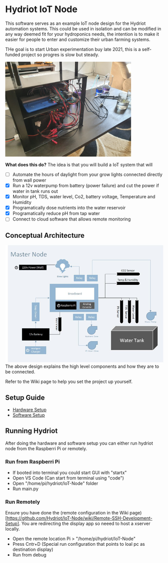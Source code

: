 # Hydriot IoT Node
This software serves as an example IoT node design for the Hydriot automation systems. This could be used in isolation and can be modified in any way deemed fit for your hydroponics needs, the intention is to make it easier for people to enter and customize their urban farming systems.

THe goal is to start Urban experimentation buy late 2021, this is a self-funded project so progres is slow but steady.

<img src="https://raw.githubusercontent.com/Hydriot/IoT-Node/main/resources/hydroponics_project.jpg" width="400" alt="Hydriot IoT Node Project"> <br/>

**What does this do?**
The idea is that you will build a IoT system that will
- [ ] Automate the hours of daylight from your grow lights connected directly from wall power
- [x] Run a 12v waterpump from battery (power failure) and cut the power if water in tank runs out
- [x] Monitor pH, TDS, water level, Co2, battery voltage, Temperature and Humidity
- [x] Programatically dose nutrients into the water reservoir
- [x] Programatically reduce pH from tap water
- [ ] Connect to cloud software that allows remote monitoring 

## Conceptual Architecture

<img src="https://raw.githubusercontent.com/Hydriot/IoT-Node/main/resources/Master%20Node.jpg" width="600" alt="Hydriot IoT Node Conseptual Architecture"> <br/>
The above design explains the high level components and how they are to be connected.

Refer to the Wiki page to help you set the project up yourself.


## Setup Guide
* [Hardware Setup](https://github.com/Hydriot/IoT-Node/wiki/Hardware-Setup)
* [Software Setup](https://github.com/Hydriot/IoT-Node/wiki/Software-Setup)

## Running Hydriot
After doing the hardware and software setup you can either run hydriot node from the Raspberri Pi or remotely.

### Run from Raspberri Pi
* If booted into terminal you could start GUI with "startx"
* Open VS Code (Can start from terminal using "code")
* Open "/home/pi/hydriot/IoT-Node" folder
* Run main.py

### Run Remotely
Ensure you have done the (remote configuration in the Wiki page)[https://github.com/Hydriot/IoT-Node/wiki/Remote-SSH-Development-Setup]. You are redirecting the display app so neeed to host a xserver locally.
* Open the remote location Pi > "/home/pi/hydriot/IoT-Node"
* Press Cntr+D (Special run configuration that points to loal pc as destination display)
* Run from debug


